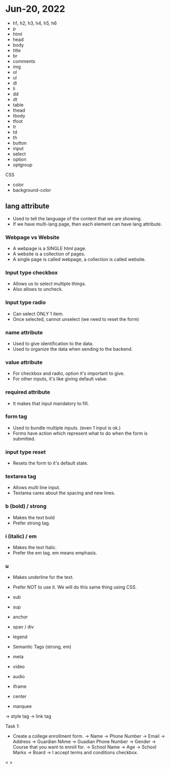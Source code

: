 # Jun-20, 2022

- h1, h2, h3, h4, h5, h6
- p
- html
- head
- body
- title
- br
- comments
- img
- ol
- ul
- dl
- li
- dd
- dt
- table
- thead
- tbody
- tfoot
- tr
- td
- th
- button
- input
- select
- option
- optgroup

CSS
- color
- background-color


## lang attribute
- Used to tell the language of the content that we are showing.
- If we have multi-lang page, then each element can have lang attribute.

### Webpage vs Website
- A webpage is a SINGLE html page.
- A website is a collection of pages.
- A single page is called webpage, a collection is called website.

### Input type checkbox
- Allows us to select multiple things.
- Also allows to uncheck.

### Input type radio
- Can select ONLY 1 item.
- Once selected, cannot unselect (we need to reset the form)

### name attribute
- Used to give identification to the data.
- Used to organize the data when sending to the backend.

### value attribute
- For checkbox and radio, option it's important to give.
- For other inputs, it's like giving default value.

### required attribute
- It makes that input mandatory to fill.

### form tag
- Used to bundle multiple inputs.  (even 1 input is ok.)
- Forms have action which represent what to do when the form is submitted.

### input type reset
- Resets the form to it's default state.

### textarea tag
- Allows multi line input.
- Textarea cares about the spacing and new lines.

### b (bold) / strong
- Makes the text bold
- Prefer strong tag.

### i (italic) / em
- Makes the text Italic.
- Prefer the em tag. em means emphasis.

### u
- Makes underline for the text.
- Prefer NOT to use it. We will do this same thing using CSS.


- sub
- sup
- anchor
- span / div
- legend
- Semantic Tags (strong, em)
- meta
- video
- audio
- iframe
- center
- marquee


-> style tag
-> link tag

Task 1:
- Create a college enrollment form.
-> Name
-> Phone Number
-> Email
-> Address
-> Guardian NAme
-> Guadian Phone Number
-> Gender
-> Course that you want to enroll for.
-> School Name
-> Age
-> School Marks
-> Board
-> I accept terms and conditions checkbox.

&lt; &gt;